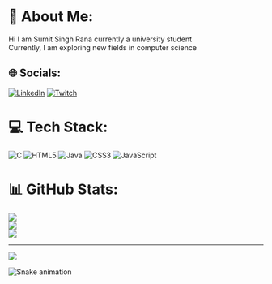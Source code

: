 

# 💫 About Me:
Hi I am Sumit Singh Rana currently a university student<br>Currently, I am exploring new fields in computer science 


## 🌐 Socials:
[![LinkedIn](https://img.shields.io/badge/LinkedIn-%230077B5.svg?logo=linkedin&logoColor=white)](https://linkedin.com/in/sumit-singh-rana-22002a295) [![Twitch](https://img.shields.io/badge/Twitch-%239146FF.svg?logo=Twitch&logoColor=white)](https://twitch.tv/SS-Rana005) 

# 💻 Tech Stack:
![C](https://img.shields.io/badge/c-%2300599C.svg?style=for-the-badge&logo=c&logoColor=white) ![HTML5](https://img.shields.io/badge/html5-%23E34F26.svg?style=for-the-badge&logo=html5&logoColor=white) ![Java](https://img.shields.io/badge/java-%23ED8B00.svg?style=for-the-badge&logo=openjdk&logoColor=white) ![CSS3](https://img.shields.io/badge/css3-%231572B6.svg?style=for-the-badge&logo=css3&logoColor=white) ![JavaScript](https://img.shields.io/badge/javascript-%23323330.svg?style=for-the-badge&logo=javascript&logoColor=%23F7DF1E)
# 📊 GitHub Stats:
![](https://github-readme-stats.vercel.app/api?username=SS-Rana&theme=radical&hide_border=false&include_all_commits=false&count_private=false)<br/>
![](https://github-readme-streak-stats.herokuapp.com/?user=SS-Rana&theme=radical&hide_border=false)<br/>
![](https://github-readme-stats.vercel.app/api/top-langs/?username=SS-Rana&theme=radical&hide_border=false&include_all_commits=false&count_private=false&layout=compact)

---
[![](https://visitcount.itsvg.in/api?id=SS-Rana&icon=0&color=0)](https://visitcount.itsvg.in)
<br clear="both">

<img src="https://raw.githubusercontent.com/SS-Rana/SS-Rana/output/snake.svg" alt="Snake animation" />


<!-- Proudly created with GPRM ( https://gprm.itsvg.in ) -->
